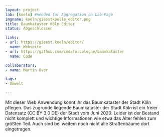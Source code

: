 ```yaml
---
layout: project
lab: [koeln] #needed for Aggregation on Lab-Page
imgname: koeln/giesstkoelle_editor.png
title: Baumkataster Köln Editor
status: Abgeschlossen

links:
- url: https://giesst.koeln/editor/
  name: Webseite
- url: https://github.com/codeforcologne/baumkataster
  name: Code

collaborators:
- name: Martin Over

tags:
- Umwelt

---
```


Mit dieser Web Anwendung könnt Ihr das Baumkataster der Stadt Köln pflegen. Das zugrunde liegende Baumkataster der Stadt Köln ist ein freier Datensatz (CC BY 3.0 DE) der Stadt vom Juni 2020. Leider ist der Bestand nicht komplett und wichtige Informationen wie etwa das Alter fehlen zum größten Teil. Auch sind bei weitem noch nicht alle Straßenbäume dort eingetragen.
